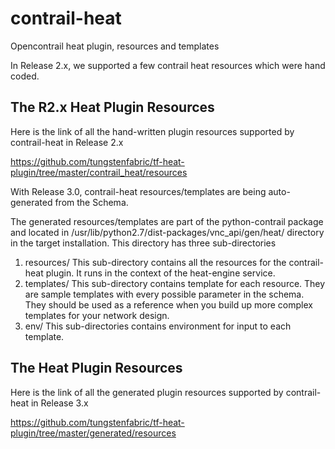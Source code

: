 contrail-heat
=============
Opencontrail heat plugin, resources and templates

In Release 2.x, we supported a few contrail heat resources which were
hand coded.

The R2.x Heat Plugin Resources
------------------------------
Here is the link of all the hand-written plugin resources supported by
contrail-heat in Release 2.x

https://github.com/tungstenfabric/tf-heat-plugin/tree/master/contrail_heat/resources

With Release 3.0, contrail-heat resources/templates are being auto-generated
from the Schema. 

The generated resources/templates are part of the python-contrail package
and located in /usr/lib/python2.7/dist-packages/vnc_api/gen/heat/
directory in the target installation. This directory has three sub-directories

1. resources/ 
   This sub-directory contains all the resources for the contrail-heat plugin.
   It runs in the context of the heat-engine service.
2. templates/
   This sub-directory contains template for each resource. They are sample
   templates with every possible parameter in the schema. They should be used
   as a reference when you build up more complex templates for your network
   design.
3. env/
   This sub-directories contains environment for input to each template.

The Heat Plugin Resources
-------------------------
Here is the link of all the generated plugin resources supported by
contrail-heat in Release 3.x

https://github.com/tungstenfabric/tf-heat-plugin/tree/master/generated/resources


